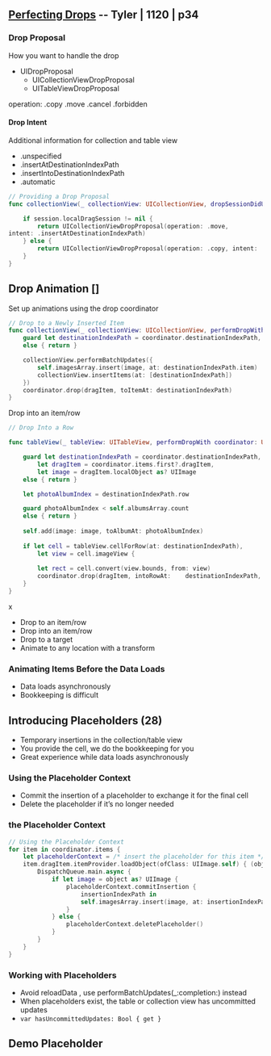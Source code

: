 
## [Perfecting Drops](2-perfecting-drops.md) -- Tyler |  1120 | p34

### Drop Proposal

How you want to handle the drop

- UIDropProposal
  - UICollectionViewDropProposal
  - UITableViewDropProposal

operation: .copy .move .cancel .forbidden

#### Drop Intent

Additional information for collection and table view

- .unspecified
- .insertAtDestinationIndexPath
- .insertIntoDestinationIndexPath
- .automatic

```swift
// Providing a Drop Proposal
func collectionView(_ collectionView: UICollectionView, dropSessionDidUpdate session: UIDropSession, withDestinationIndexPath destinationIndexPath: IndexPath?) -> UICollectionViewDropProposal {

    if session.localDragSession != nil {
        return UICollectionViewDropProposal(operation: .move,
intent: .insertAtDestinationIndexPath)
    } else {
        return UICollectionViewDropProposal(operation: .copy, intent: .insertAtDestinationIndexPath)
    } 
}
```

## Drop Animation []

Set up animations using the drop coordinator

```swift 
// Drop to a Newly Inserted Item
func collectionView(_ collectionView: UICollectionView, performDropWith coordinator: UICollectionViewDropCoordinator) {
    guard let destinationIndexPath = coordinator.destinationIndexPath, let dragItem = coordinator.items.first?.dragItem, let image = dragItem.localObject as? UIImage
    else { return }

    collectionView.performBatchUpdates({    
        self.imagesArray.insert(image, at: destinationIndexPath.item) 
        collectionView.insertItems(at: [destinationIndexPath])
    })
    coordinator.drop(dragItem, toItemAt: destinationIndexPath) 
}
```

Drop into an item/row




```swift 
// Drop Into a Row

func tableView(_ tableView: UITableView, performDropWith coordinator: UITableViewDropCoordinator) {

    guard let destinationIndexPath = coordinator.destinationIndexPath, 
        let dragItem = coordinator.items.first?.dragItem,
        let image = dragItem.localObject as? UIImage
    else { return }

    let photoAlbumIndex = destinationIndexPath.row

    guard photoAlbumIndex < self.albumsArray.count 
    else { return } 
    
    self.add(image: image, toAlbumAt: photoAlbumIndex)
    
    if let cell = tableView.cellForRow(at: destinationIndexPath),
        let view = cell.imageView {       
        
        let rect = cell.convert(view.bounds, from: view)
        coordinator.drop(dragItem, intoRowAt:    destinationIndexPath, rect: rect)
    } 
}
```

x

- Drop to an item/row
- Drop into an item/row
- Drop to a target
- Animate to any location with a transform


### Animating Items Before the Data Loads

- Data loads asynchronously
- Bookkeeping is difficult



## Introducing Placeholders (28)

- Temporary insertions in the collection/table view
- You provide the cell, we do the bookkeeping for you
- Great experience while data loads asynchronously

### Using the Placeholder Context

- Commit the insertion of a placeholder to exchange it for the final cell 
- Delete the placeholder if it’s no longer needed


### the Placeholder Context

```swift
// Using the Placeholder Context
for item in coordinator.items {
    let placeholderContext = /* insert the placeholder for this item */
    item.dragItem.itemProvider.loadObject(ofClass: UIImage.self) { (object, error) in 
        DispatchQueue.main.async {
            if let image = object as? UIImage {         
                placeholderContext.commitInsertion {    
                    insertionIndexPath in
                    self.imagesArray.insert(image, at: insertionIndexPath.item) 
                }
            } else { 
                placeholderContext.deletePlaceholder()
            }
        }
    } 
}
```

### Working with Placeholders

- Avoid reloadData , use performBatchUpdates(_:completion:) instead
- When placeholders exist, the table or collection view has uncommitted updates
- `var hasUncommittedUpdates: Bool { get }`


## Demo Placeholder
